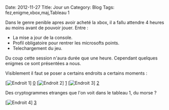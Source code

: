 Date: 2012-11-27
Title: Jour un
Category: Blog
Tags: fez,enigme,xbox,maj,Tableau 1

[0]: http://raw.github.com/bussiere/fez_odissey/gh-pages/static/images/_00.jpg  "Grande Version"
[1]: http://raw.github.com/bussiere/fez_odissey/gh-pages/static/images/_01.jpg  "Grande Version"
[2]: http://raw.github.com/bussiere/fez_odissey/gh-pages/static/images/_02.jpg  "Grande Version"
[3]: http://raw.github.com/bussiere/fez_odissey/gh-pages/static/images/_03.jpg  "Grande Version"

Dans le genre penible apres avoir acheté la xbox, 
il a fallu attendre 4 heures au moins avant de pouvoir jouer.
Entre :
* La mise a jour de la console.
* Profil obligatoire pour rentrer les microsofts points.
* Telechargement du jeu.

Du coup cette session n'aura durée que une heure.
Cependant quelques enigmes ce sont présentées a nous.

Visiblement il faut se poser a certains endroits a certains moments :
 
[![Endroit 1](http://raw.github.com/bussiere/fez_odissey/gh-pages/static/images/_00_thumb.jpg)] [0] 
[![Endroit 2](http://raw.github.com/bussiere/fez_odissey/gh-pages/static/images/_01_thumb.jpg)] [1] 
[![Endroit 3](http://raw.github.com/bussiere/fez_odissey/gh-pages/static/images/_02_thumb.jpg)] [2] 

Des cryptogrammes etranges que l'on voit dans le tableau 1, du morse ?

[![Endroit 4](http://raw.github.com/bussiere/fez_odissey/gh-pages/static/images/_03_thumb.jpg)] [3] 
